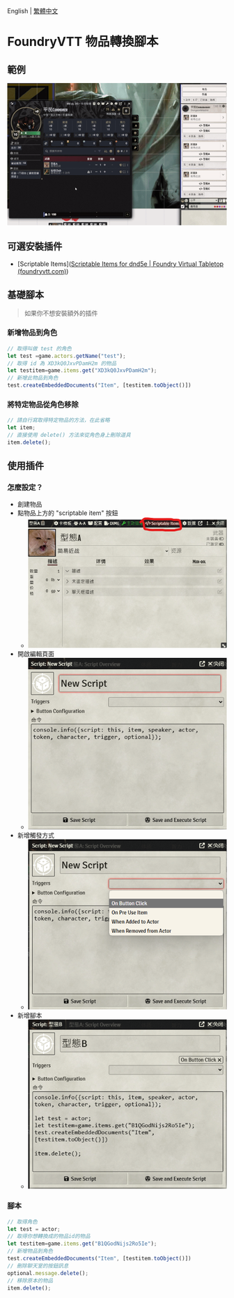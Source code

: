 English | [繁體中文](README_TCH.md)

# FoundryVTT 物品轉換腳本

## 範例

![example](img/example.gif)

## 可選安裝插件

* [Scriptable Items]([Scriptable Items for dnd5e | Foundry Virtual Tabletop (foundryvtt.com)](https://foundryvtt.com/packages/scriptable-items))

## 基礎腳本

> 如果你不想安裝額外的插件

### 新增物品到角色

```js
// 取得叫做 test 的角色
let test =game.actors.getName("test");
// 取得 id 為 XD3kQ0JxvPDamH2m 的物品
let testitem=game.items.get("XD3kQ0JxvPDamH2m");
// 新增此物品到角色
test.createEmbeddedDocuments("Item", [testitem.toObject()])
```

### 將特定物品從角色移除

```js
// 請自行寫取得特定物品的方法，在此省略
let item;
// 直接使用 delete() 方法來從角色身上刪除道具
item.delete();
```

## 使用插件
### 怎麼設定？

* 創建物品
* 點物品上方的 "scriptable item" 按鈕
  * ![script_item](img/script_item.png)
* 開啟編輯頁面
  * ![edit](img/edit.png)
* 新增觸發方式
  * ![button](img/button.png)
* 新增腳本
  * ![add_script](img/add_script.png)

### 腳本

```js
// 取得角色
let test = actor;
// 取得你想轉換成的物品id的物品
let testitem=game.items.get("B1QGodNijs2Ro5Ie");
// 新增物品到角色
test.createEmbeddedDocuments("Item", [testitem.toObject()])
// 刪除聊天室的按鈕訊息
optional.message.delete();
// 移除原本的物品
item.delete();
```

